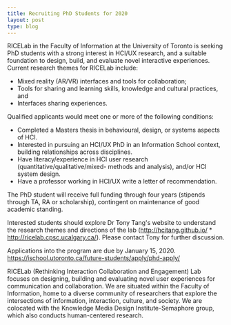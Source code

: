```yaml
---
title: Recruiting PhD Students for 2020
layout: post
type: blog
---
```


RICELab in the Faculty of Information at the University of Toronto is seeking PhD students with a strong interest in HCI/UX research, and a suitable foundation to design, build, and evaluate novel interactive experiences. Current research themes for RICELab include:

* Mixed reality (AR/VR) interfaces and tools for collaboration;
* Tools for sharing and learning skills, knowledge and cultural practices, and
* Interfaces sharing experiences.

Qualified applicants would meet one or more of the following conditions:

* Completed a Masters thesis in behavioural, design, or systems aspects of HCI.
* Interested in pursuing an HCI/UX PhD in an Information School context, building relationships across disciplines.
* Have literacy/experience in HCI user research (quantitative/qualitative/mixed- methods and analysis), and/or HCI system design.
* Have a professor working in HCI/UX write a letter of recommendation.

The PhD student will receive full funding through four years (stipends through TA, RA or scholarship), contingent on maintenance of good academic standing.

Interested students should explore Dr Tony Tang's website to understand the research themes and directions of the lab (http://hcitang.github.io/ * http://ricelab.cpsc.ucalgary.ca/). Please contact Tony for further discussion.

Applications into the program are due by January 15, 2020. https://ischool.utoronto.ca/future-students/apply/phd-apply/

RICELab (Rethinking Interaction Collaboration and Engagement) Lab focuses on designing, building and evaluating novel user experiences for communication and collaboration. We are situated within the Faculty of Information, home to a diverse community of researchers that explore the intersections of information, interaction, culture, and society. We are colocated with the Knowledge Media Design Institute-Semaphore group, which also conducts human-centered research.
